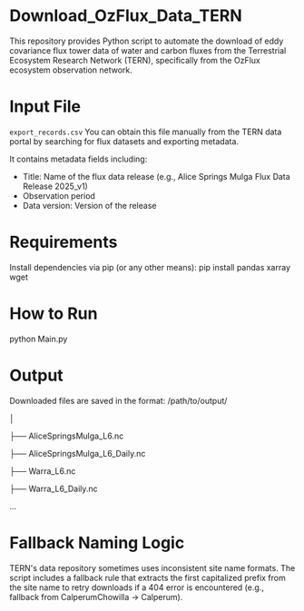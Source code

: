 # Download_OzFlux_Data_TERN
This repository provides Python script to automate the download of eddy covariance flux tower data of water and carbon fluxes from the Terrestrial Ecosystem Research Network (TERN), specifically from the OzFlux ecosystem observation network.

# Input File
`export_records.csv`
You can obtain this file manually from the TERN data portal by searching for flux datasets and exporting metadata.

It contains metadata fields including:
- Title: Name of the flux data release (e.g., Alice Springs Mulga Flux Data Release 2025_v1)
- Observation period
- Data version: Version of the release


# Requirements
Install dependencies via pip (or any other means):
pip install pandas xarray wget

# How to Run
python Main.py

# Output
Downloaded files are saved in the format:
/path/to/output/

│

├── AliceSpringsMulga_L6.nc

├── AliceSpringsMulga_L6_Daily.nc

├── Warra_L6.nc

├── Warra_L6_Daily.nc

...

# Fallback Naming Logic
TERN's data repository sometimes uses inconsistent site name formats. The script includes a fallback rule that extracts the first capitalized prefix from the site name to retry downloads if a 404 error is encountered (e.g., fallback from CalperumChowilla -> Calperum).
